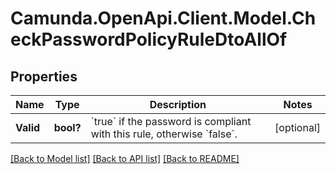 # Camunda.OpenApi.Client.Model.CheckPasswordPolicyRuleDtoAllOf

## Properties

Name | Type | Description | Notes
------------ | ------------- | ------------- | -------------
**Valid** | **bool?** | &#x60;true&#x60; if the password is compliant with this rule, otherwise &#x60;false&#x60;. | [optional] 

[[Back to Model list]](../README.md#documentation-for-models) [[Back to API list]](../README.md#documentation-for-api-endpoints) [[Back to README]](../README.md)

